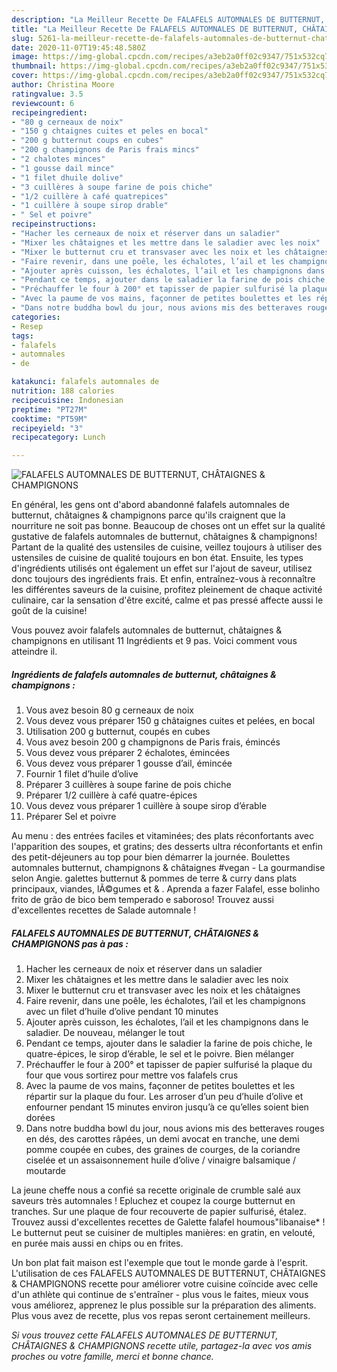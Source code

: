 ```yaml
---
description: "La Meilleur Recette De FALAFELS AUTOMNALES DE BUTTERNUT, CHÂTAIGNES &amp;amp; CHAMPIGNONS"
title: "La Meilleur Recette De FALAFELS AUTOMNALES DE BUTTERNUT, CHÂTAIGNES &amp;amp; CHAMPIGNONS"
slug: 5261-la-meilleur-recette-de-falafels-automnales-de-butternut-chataignes-and-amp-champignons
date: 2020-11-07T19:45:48.580Z
image: https://img-global.cpcdn.com/recipes/a3eb2a0ff02c9347/751x532cq70/falafels-automnales-de-butternut-chataignes-champignons-photo-principale-de-la-recette.jpg
thumbnail: https://img-global.cpcdn.com/recipes/a3eb2a0ff02c9347/751x532cq70/falafels-automnales-de-butternut-chataignes-champignons-photo-principale-de-la-recette.jpg
cover: https://img-global.cpcdn.com/recipes/a3eb2a0ff02c9347/751x532cq70/falafels-automnales-de-butternut-chataignes-champignons-photo-principale-de-la-recette.jpg
author: Christina Moore
ratingvalue: 3.5
reviewcount: 6
recipeingredient:
- "80 g cerneaux de noix"
- "150 g chtaignes cuites et peles en bocal"
- "200 g butternut coups en cubes"
- "200 g champignons de Paris frais mincs"
- "2 chalotes minces"
- "1 gousse dail mince"
- "1 filet dhuile dolive"
- "3 cuillères à soupe farine de pois chiche"
- "1/2 cuillère à café quatrepices"
- "1 cuillère à soupe sirop drable"
- " Sel et poivre"
recipeinstructions:
- "Hacher les cerneaux de noix et réserver dans un saladier"
- "Mixer les châtaignes et les mettre dans le saladier avec les noix"
- "Mixer le butternut cru et transvaser avec les noix et les châtaignes"
- "Faire revenir, dans une poêle, les échalotes, l’ail et les champignons avec un filet d’huile d’olive pendant 10 minutes"
- "Ajouter après cuisson, les échalotes, l’ail et les champignons dans le saladier. De nouveau, mélanger le tout"
- "Pendant ce temps, ajouter dans le saladier la farine de pois chiche, le quatre-épices, le sirop d’érable, le sel et le poivre. Bien mélanger"
- "Préchauffer le four à 200° et tapisser de papier sulfurisé la plaque du four que vous sortirez pour mettre vos falafels crus"
- "Avec la paume de vos mains, façonner de petites boulettes et les répartir sur la plaque du four. Les arroser d’un peu d’huile d’olive et enfourner pendant 15 minutes environ jusqu’à ce qu’elles soient bien dorées"
- "Dans notre buddha bowl du jour, nous avions mis des betteraves rouges en dés, des carottes râpées, un demi avocat en tranche, une demi pomme coupée en cubes, des graines de courges, de la coriandre ciselée et un assaisonnement huile d’olive / vinaigre balsamique / moutarde"
categories:
- Resep
tags:
- falafels
- automnales
- de

katakunci: falafels automnales de 
nutrition: 188 calories
recipecuisine: Indonesian
preptime: "PT27M"
cooktime: "PT59M"
recipeyield: "3"
recipecategory: Lunch

---
```



![FALAFELS AUTOMNALES DE BUTTERNUT, CHÂTAIGNES &amp; CHAMPIGNONS](https://img-global.cpcdn.com/recipes/a3eb2a0ff02c9347/751x532cq70/falafels-automnales-de-butternut-chataignes-champignons-photo-principale-de-la-recette.jpg)

En général, les gens ont d'abord abandonné falafels automnales de butternut, châtaignes &amp; champignons parce qu'ils craignent que la nourriture ne soit pas bonne. Beaucoup de choses ont un effet sur la qualité gustative de falafels automnales de butternut, châtaignes &amp; champignons! Partant de la qualité des ustensiles de cuisine, veillez toujours à utiliser des ustensiles de cuisine de qualité toujours en bon état. Ensuite, les types d'ingrédients utilisés ont également un effet sur l'ajout de saveur, utilisez donc toujours des ingrédients frais. Et enfin, entraînez-vous à reconnaître les différentes saveurs de la cuisine, profitez pleinement de chaque activité culinaire, car la sensation d'être excité, calme et pas pressé affecte aussi le goût de la cuisine!

<!--inarticleads1-->

Vous pouvez avoir falafels automnales de butternut, châtaignes &amp; champignons en utilisant 11 Ingrédients et 9 pas. Voici comment vous atteindre il.

##### Ingrédients de falafels automnales de butternut, châtaignes &amp; champignons :

1. Vous avez besoin 80 g cerneaux de noix
1. Vous devez vous préparer 150 g châtaignes cuites et pelées, en bocal
1. Utilisation 200 g butternut, coupés en cubes
1. Vous avez besoin 200 g champignons de Paris frais, émincés
1. Vous devez vous préparer 2 échalotes, émincées
1. Vous devez vous préparer 1 gousse d’ail, émincée
1. Fournir 1 filet d’huile d’olive
1. Préparer 3 cuillères à soupe farine de pois chiche
1. Préparer 1/2 cuillère à café quatre-épices
1. Vous devez vous préparer 1 cuillère à soupe sirop d’érable
1. Préparer  Sel et poivre


Au menu : des entrées faciles et vitaminées; des plats réconfortants avec l&#39;apparition des soupes, et gratins; des desserts ultra réconfortants et enfin des petit-déjeuners au top pour bien démarrer la journée. Boulettes automnales butternut, champignons &amp; châtaignes #vegan - La gourmandise selon Angie. galettes butternut &amp; pommes de terre &amp; curry dans plats principaux, viandes, lÃ©gumes et &amp; . Aprenda a fazer Falafel, esse bolinho frito de grão de bico bem temperado e saboroso! Trouvez aussi d&#39;excellentes recettes de Salade automnale ! 

<!--inarticleads2-->

##### FALAFELS AUTOMNALES DE BUTTERNUT, CHÂTAIGNES &amp; CHAMPIGNONS pas à pas :

1. Hacher les cerneaux de noix et réserver dans un saladier
1. Mixer les châtaignes et les mettre dans le saladier avec les noix
1. Mixer le butternut cru et transvaser avec les noix et les châtaignes
1. Faire revenir, dans une poêle, les échalotes, l’ail et les champignons avec un filet d’huile d’olive pendant 10 minutes
1. Ajouter après cuisson, les échalotes, l’ail et les champignons dans le saladier. De nouveau, mélanger le tout
1. Pendant ce temps, ajouter dans le saladier la farine de pois chiche, le quatre-épices, le sirop d’érable, le sel et le poivre. Bien mélanger
1. Préchauffer le four à 200° et tapisser de papier sulfurisé la plaque du four que vous sortirez pour mettre vos falafels crus
1. Avec la paume de vos mains, façonner de petites boulettes et les répartir sur la plaque du four. Les arroser d’un peu d’huile d’olive et enfourner pendant 15 minutes environ jusqu’à ce qu’elles soient bien dorées
1. Dans notre buddha bowl du jour, nous avions mis des betteraves rouges en dés, des carottes râpées, un demi avocat en tranche, une demi pomme coupée en cubes, des graines de courges, de la coriandre ciselée et un assaisonnement huile d’olive / vinaigre balsamique / moutarde


La jeune cheffe nous a confié sa recette originale de crumble salé aux saveurs très automnales ! Epluchez et coupez la courge butternut en tranches. Sur une plaque de four recouverte de papier sulfurisé, étalez. Trouvez aussi d&#39;excellentes recettes de Galette falafel houmous&#34;libanaise* ! Le butternut peut se cuisiner de multiples manières: en gratin, en velouté, en purée mais aussi en chips ou en frites. 

<!--inarticleads1-->

<p>
Un bon plat fait maison est l'exemple que tout le monde garde à l'esprit. L'utilisation de ces FALAFELS AUTOMNALES DE BUTTERNUT, CHÂTAIGNES &amp; CHAMPIGNONS recette pour améliorer votre cuisine coïncide avec celle d'un athlète qui continue de s'entraîner - plus vous le faites, mieux vous vous améliorez, apprenez le plus possible sur la préparation des aliments. Plus vous avez de recette, plus vos repas seront certainement meilleurs.
</p>

<p>
<i>Si vous trouvez cette FALAFELS AUTOMNALES DE BUTTERNUT, CHÂTAIGNES &amp; CHAMPIGNONS recette utile, partagez-la avec vos amis proches ou votre famille, merci et bonne chance.</i>
</p>
